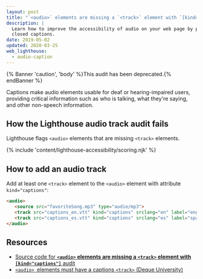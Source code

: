 ```yaml
---
layout: post
title: "`<audio>` elements are missing a `<track>` element with `[kind=\"captions\"]`"
description: |
  Learn how to improve the accessibility of audio on your web page by providing
  closed captions.
date: 2019-05-02
updated: 2020-03-25
web_lighthouse:
  - audio-caption
---
```


{% Banner 'caution', 'body' %}This audit has been deprecated.{% endBanner %}

Captions make audio elements usable for deaf or hearing-impaired users,
providing critical information such as who is talking, what they're saying,
and other non-speech information.

## How the Lighthouse audio track audit fails

Lighthouse flags `<audio>` elements that are missing `<track>` elements.

<!--
***Todo*** I tried very hard to get this audit to fail.
But no matter what, it seems to pass,
even with all sorts of errors.
See glitch: [meggin-accessibility-assets](https://glitch.com/edit/#!/meggin-accessibiity-assets)
<figure class="w-figure">
  <img class="w-screenshot" src="" alt="Lighthouse audit showing Audio element missing captions">
</figure>
-->

{% include 'content/lighthouse-accessibility/scoring.njk' %}

## How to add an audio track

Add at least one `<track>` element to the `<audio>` element
with attribute `kind="captions"`:

```html
<audio>
   <source src="favoriteSong.mp3" type="audio/mp3">
   <track src="captions_en.vtt" kind="captions" srclang="en" label="english_captions">
   <track src="captions_es.vtt" kind="captions" srclang="es" label="spanish_captions">
</audio>
```

## Resources

- [Source code for **`<audio>` elements are missing a `<track>` element with `[kind="captions"]`** audit](https://github.com/GoogleChrome/lighthouse/blob/master/lighthouse-core/audits/accessibility/audio-caption.js)
- [`<audio> `elements must have a captions `<track>` (Deque University)](https://dequeuniversity.com/rules/axe/3.3/audio-caption)
